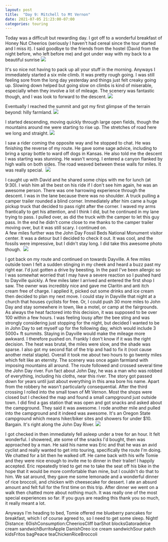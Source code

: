```yaml
---
layout: post
title:  "Day 9: Mitchell to Mt Vernon"
date: 2021-07-05 21:23:00-07:00
categories: touring
---
```

Today was a difficult but rewarding day. I got off to a wonderful breakfast of Honey Nut Cheerios (seriously I haven't had cereal since the tour started and I miss it). I said goodbye to the friends from the hostel (David from the night before, who left before me) and got under way with my back to a beautiful sunrise
[![](/assets/1625544712304303-0.png)](/assets/1625544712304303-0.png)
  
It's so nice not having to pack up all your stuff in the morning. Anyways I immediately started a six mile climb. It was pretty rough going. I was still feeling sore from the long day yesterday and things just felt creaky going up. Slowing down helped but going slow on climbs is kind of miserable, especially when they involve a lot of mileage. The scenery was fantastic though, and I was look to forward to the descent.
[![](/assets/1625544681338934-1.png)](/assets/1625544681338934-1.png)
  
Eventually I reached the summit and got my first glimpse of the terrain beyond: hilly farmland.
[![](/assets/1625544648749390-2.png)](/assets/1625544648749390-2.png)
  
I started descending, moving quickly through large open fields, though the mountains around me were starting to rise up. The stretches of road here we long and straight.
[![](/assets/1625544608506691-3.png)](/assets/1625544608506691-3.png)
  
I saw a rider coming the opposite way and he stopped to chat. He was finishing the reverse of my route. He gave some sage advice, including to bring a spray bottle to ward off dogs in Kansas. He also told me the descent I was starting was stunning. He wasn't wrong. I entered a canyon flanked by high walls on both sides. The road weaved between these walls for miles. It was really special. 
[![](/assets/1625544530304412-4.png)](/assets/1625544530304412-4.png)
  
I caught up with David and he shared some chips with me for lunch (at 9:30). I wish him all the best on his ride if I don't see him again, he was an awesome person. There was one harrowing experience through the descent. I was in the lane because there was no shoulder. A truck pulling a camper trailer rounded a blind corner. Immediately after him came a huge pickup truck that decided to pass right after the corner. I waved my arms frantically to get his attention, and I think I did, but he continued in my lane trying to pass. I pulled over, as did the truck with the camper to let this guy pass. In the end he didn't come close to me thanks to the camper trailer moving over, but it was still scary. I continued on.  
A few miles further was the John Day Fossil Beds National Monument visitor center. It was a detour but I decided to check it out. It was cool, and the fossils were impressive, but I didn't stay long. I did take this awesome photo though. 
[![](/assets/1625544447576144-5.png)](/assets/1625544447576144-5.png)
  
I got back on my route and continued on towards Dayville. A few miles outside town I felt a sudden stinging in my cheek and heard a buzz past my right ear. I'd just gotten a drive by beesting. In the past I've been allergic so I was somewhat worried that I may have a severe reaction so I pushed hard to Dayville quickly. A few miles later I arrived and entered the first shop I saw. The owner was incredibly nice and gave me Claritin and anti itch cream free of charge. I applied it, picked out some drinks and ice cream then decided to plan my next move. I could stay in Dayville that night at a church that houses cyclists for free. Or, I could push 30 more miles to John Day and stay somewhere in town, like a motel, or camp at the fairgrounds. As always the heat factored into this decision, it was supposed to be over 100 within a few hours. I was feeling lousy after the bee sting and was strongly considering just stopping for the night, but decided I wanted to be in John Day to set myself up for the following day, which would include 3 5000+ ft summits. Staying in Dayville would make the mileage more awkward. I therefore pushed on. Frankly I don't know if it was the right decision. The heat was brutal, the miles were slow, and the shade was sparse. I also got my second flat of the trip and had to fix it (root cause another metal staple). Overall it took me about two hours to go twenty miles which felt like an eternity. The scenery was once again farmland with imposing mountains all around. The route followed and crossed several time the John Day river. Fun fact about John Day, he was a man who was robbed of everything, including his cloths, near this river. The story got passed down for years until just about everything in this area bore his name. Apart from the robbery he wasn't particularly consequential. After the third crossing I rolled into the small town of Mt Vernon. Most the shops were closed but I checked the map and found a small campground just outside town. I did find a gas station that was open and got snacks and asked about the campground. They said it was awesome. I rode another mile and pulled into the campground and it indeed was awesome. It's an Oregon State campground which means hiker/biker sites and showers for under $10. Bargain. It's right along the John Day River.
[![](/assets/1625544394216013-6.png)](/assets/1625544394216013-6.png)
  
I got checked in then immediately fell asleep under a tree for an hour. It felt wonderful. I showered, ate some of the snacks I'd bought, then was approached by a man. He said his name was Eric and that he was an avid cyclist and really wanted to get into touring, specifically the route I'm doing. We chatted for a bit then he walked off. He came back with his wife Tomie and they were nice enough to invite me to dinner in their trailer! I happily accepted. Eric repeatedly tried to get me to take the seat off his bike in the hope that it would be more comfortable than mine, but I couldn't do that to him. We sat around, they gave me some lemonade and a wonderful dinner of rice broccoli, and chicken with cheesecake for dessert. I ate an absurd amount and felt full for the first time on this trip. After dinner we went on a walk then chatted more about nothing much. It was really one of the most special experiences so far. If you guys are reading this thank you so much, it really meant a lot.   
  
Anyways I'm heading to bed, Tomie offered me blueberry pancakes for breakfast, which I of course agreed to, so I need to get some sleep. Night!  
Distance: 60ishConsumption:CheeriosCliff barShot blocksGatoradeIce cream sandwichBurritoApple DanishOreo ice cream sandwichSour patch kidsFritos bagPeace teaChickenRiceBroccoli
